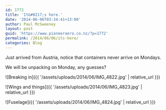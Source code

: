 ```yaml
---
id: 1772
title: 'It&#8217;s here.'
date: '2014-06-06T03:34:41+13:00'
author: Paul McSweeney
layout: post
guid: 'https://www.pioneeraero.co.nz/?p=1772'
permalink: /2014/06/06/its-here/
categories: Blog
---
```


Just arrived from Austria, notice that containers never arrive on Mondays.

We will be unpacking on Monday, any guesses?

![Breaking in]({{ '/assets/uploads/2014/06/IMG_4822.jpg' | relative_url }})

![Wings and things]({{ '/assets/uploads/2014/06/IMG_4823.jpg' | relative_url }})

![Fuselage]({{ '/assets/uploads/2014/06/IMG_4824.jpg' | relative_url }})
